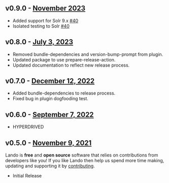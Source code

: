 ## v0.9.0 - [November 2023](https://github.com/lando/solr/releases/tag/v0.9.0)
* Added support for Solr 9.x [#40](https://github.com/lando/solr/pull/40)
* Isolated testing to Solr [#40](https://github.com/lando/solr/pull/40)

## v0.8.0 - [July 3, 2023](https://github.com/lando/solr/releases/tag/v0.8.0)
  * Removed bundle-dependencies and version-bump-prompt from plugin.
  * Updated package to use prepare-release-action.
  * Updated documentation to reflect new release process.

## v0.7.0 - [December 12, 2022](https://github.com/lando/solr/releases/tag/v0.7.0)
  * Added bundle-dependencies to release process.
  * Fixed bug in plugin dogfooding test.

## v0.6.0 - [September 7, 2022](https://github.com/lando/solr/releases/tag/v0.6.0)

* HYPERDRIVED

## v0.5.0 - [November 9, 2021](https://github.com/lando/solr/releases/tag/v0.5.0)

Lando is **free** and **open source** software that relies on contributions from developers like you! If you like Lando then help us spend more time making, updating and supporting it by [contributing](https://github.com/sponsors/lando).

* Initial Release
